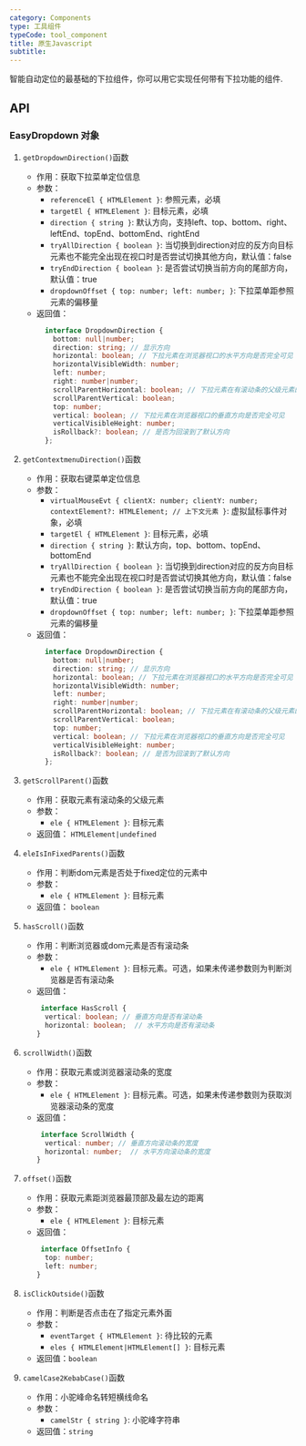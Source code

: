 ```yaml
---
category: Components
type: 工具组件
typeCode: tool_component
title: 原生Javascript
subtitle: 
---
```


智能自动定位的最基础的下拉组件，你可以用它实现任何带有下拉功能的组件.

## API

### EasyDropdown 对象

1. `getDropdownDirection()`函数
    + 作用：获取下拉菜单定位信息
    + 参数：
        +  `referenceEl { HTMLElement }`: 参照元素，必填
        +  `targetEl { HTMLElement }`: 目标元素，必填
        +  `direction { string }`: 默认方向，支持left、top、bottom、right、leftEnd、topEnd、bottomEnd、rightEnd
        +  `tryAllDirection { boolean }`: 当切换到direction对应的反方向目标元素也不能完全出现在视口时是否尝试切换其他方向，默认值：false
        +  `tryEndDirection { boolean }`: 是否尝试切换当前方向的尾部方向，默认值：true
        +  `dropdownOffset { top: number; left: number; }`: 下拉菜单距参照元素的偏移量
    + 返回值：
      ```typescript
        interface DropdownDirection {
          bottom: null|number;
          direction: string; // 显示方向
          horizontal: boolean; // 下拉元素在浏览器视口的水平方向是否完全可见
          horizontalVisibleWidth: number;
          left: number;
          right: number|number;
          scrollParentHorizontal: boolean; // 下拉元素在有滚动条的父级元素的横向区域是否完全可见
          scrollParentVertical: boolean;
          top: number;
          vertical: boolean; // 下拉元素在浏览器视口的垂直方向是否完全可见
          verticalVisibleHeight: number;
          isRollback?: boolean; // 是否为回滚到了默认方向
        };
      ```

2. `getContextmenuDirection()`函数
   + 作用：获取右键菜单定位信息
   + 参数：
      +  `virtualMouseEvt { clientX: number; clientY: number; contextElement?: HTMLElement; // 上下文元素 }`: 虚拟鼠标事件对象，必填
      +  `targetEl { HTMLElement }`: 目标元素，必填
      +  `direction { string }`: 默认方向，top、bottom、topEnd、bottomEnd
      +  `tryAllDirection { boolean }`: 当切换到direction对应的反方向目标元素也不能完全出现在视口时是否尝试切换其他方向，默认值：false
      +  `tryEndDirection { boolean }`: 是否尝试切换当前方向的尾部方向，默认值：true
      +  `dropdownOffset { top: number; left: number; }`: 下拉菜单距参照元素的偏移量
   + 返回值：
     ```typescript
       interface DropdownDirection {
         bottom: null|number;
         direction: string; // 显示方向
         horizontal: boolean; // 下拉元素在浏览器视口的水平方向是否完全可见
         horizontalVisibleWidth: number;
         left: number;
         right: number|number;
         scrollParentHorizontal: boolean; // 下拉元素在有滚动条的父级元素的横向区域是否完全可见
         scrollParentVertical: boolean;
         top: number;
         vertical: boolean; // 下拉元素在浏览器视口的垂直方向是否完全可见
         verticalVisibleHeight: number;
         isRollback?: boolean; // 是否为回滚到了默认方向
       };
     ```
      
3. `getScrollParent()`函数
    + 作用：获取元素有滚动条的父级元素
    + 参数：
      + `ele { HTMLElement }`: 目标元素
    + 返回值： `HTMLElement|undefined`

4. `eleIsInFixedParents()`函数
    + 作用：判断dom元素是否处于fixed定位的元素中
    + 参数：
        + `ele { HTMLElement }`: 目标元素
    + 返回值： `boolean`

5. `hasScroll()`函数
    + 作用：判断浏览器或dom元素是否有滚动条
    + 参数：
        + `ele { HTMLElement }`: 目标元素。可选，如果未传递参数则为判断浏览器是否有滚动条
    + 返回值：
      ```typescript
       interface HasScroll {
        vertical: boolean; // 垂直方向是否有滚动条
        horizontal: boolean;  // 水平方向是否有滚动条
      }
      ```

6. `scrollWidth()`函数
    + 作用：获取元素或浏览器滚动条的宽度
    + 参数：
        + `ele { HTMLElement }`: 目标元素。可选，如果未传递参数则为获取浏览器滚动条的宽度
    + 返回值：
      ```typescript
       interface ScrollWidth {
        vertical: number; // 垂直方向滚动条的宽度
        horizontal: number;  // 水平方向滚动条的宽度
      }
      ```

7. `offset()`函数
    + 作用：获取元素距浏览器最顶部及最左边的距离
    + 参数：
        + `ele { HTMLElement }`: 目标元素
    + 返回值：
      ```typescript
       interface OffsetInfo {
        top: number; 
        left: number;
      }
      ```

8. `isClickOutside()`函数
    + 作用：判断是否点击在了指定元素外面
    + 参数：
        + `eventTarget { HTMLElement }`: 待比较的元素
        + `eles { HTMLElement|HTMLElement[] }`: 目标元素
    + 返回值：`boolean`

9. `camelCase2KebabCase()`函数
    + 作用：小驼峰命名转短横线命名
    + 参数：
        + `camelStr { string }`: 小驼峰字符串
    + 返回值：`string`
